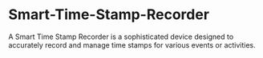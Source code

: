 # Smart-Time-Stamp-Recorder
A Smart Time Stamp Recorder is a sophisticated device designed to accurately record and manage time stamps for various events or activities.
